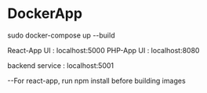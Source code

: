 # DockerApp


sudo docker-compose up --build


React-App UI : localhost:5000
PHP-App UI :   localhost:8080

backend service : localhost:5001

--For react-app, run npm install before building images
